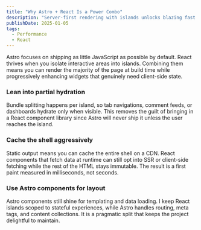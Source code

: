```yaml
---
title: "Why Astro + React Is a Power Combo"
description: "Server-first rendering with islands unlocks blazing fast experiences for interactive magazines."
publishDate: 2025-01-05
tags:
  - Performance
  - React
---
```


Astro focuses on shipping as little JavaScript as possible by default. React thrives when you isolate interactive areas into islands. Combining them means you can render the majority of the page at build time while progressively enhancing widgets that genuinely need client-side state.

### Lean into partial hydration

Bundle splitting happens per island, so tab navigations, comment feeds, or dashboards hydrate only when visible. This removes the guilt of bringing in a React component library since Astro will never ship it unless the user reaches the island.

### Cache the shell aggressively

Static output means you can cache the entire shell on a CDN. React components that fetch data at runtime can still opt into SSR or client-side fetching while the rest of the HTML stays immutable. The result is a first paint measured in milliseconds, not seconds.

### Use Astro components for layout

Astro components still shine for templating and data loading. I keep React islands scoped to stateful experiences, while Astro handles routing, meta tags, and content collections. It is a pragmatic split that keeps the project delightful to maintain.
